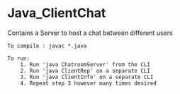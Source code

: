 # Java_ClientChat
Contains a Server to host a chat between different users


	To compile : javac *.java

	To run: 
		1. Run 'java ChatroomServer' from the CLI
		2. Run 'java ClientRep' on a separate CLI
		3. Run 'java ClientInfo' on a separate CLI
		4. Repeat step 3 however many times desired
